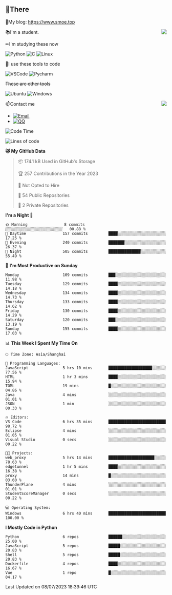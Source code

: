 
## 👏There

📰My blog: https://www.smoe.top

<img align="right" src="https://github-readme-stats.vercel.app/api/top-langs/?username=AkashiCoin"/>


📚I'm a student.

✏I'm studying these now

![Python](https://img.shields.io/badge/-Python-blue?style=flat-square&logo=Python&logoColor=fff)
![C](https://img.shields.io/badge/-C-585858?style=flat-square&logo=C&logoColor=fff)
![Linux](https://img.shields.io/badge/-Linux-black?style=flat-square&logo=Linux&logoColor=fff)

🔨I use these tools to code

![VSCode](https://img.shields.io/badge/-VSCode-blue?style=flat-square&logo=visualstudiocode&logoColor=fff)
![Pycharm](https://img.shields.io/badge/-Pycharm-green?style=flat-square&logo=pycharm&logoColor=fff)

 ~~These are other tools~~

![Ubuntu](https://img.shields.io/badge/-Ubuntu-orange?style=flat-square&logo=Ubuntu&logoColor=fff)
![Windows](https://img.shields.io/badge/-Windows-blue?style=flat-square&logo=Windows&logoColor=fff)

<img align="right" src="https://github-readme-stats.vercel.app/api?username=AkashiCoin" />


📫Contact me

* [![Email](https://img.shields.io/badge/Email-l1040186796@gmail.com-1?style=social&logoColor=fff)](mailto:l1040186796@gmail.com)
* [![QQ](https://img.shields.io/badge/QQ-1040186796-1?style=social&logoColor=fff)](tencent://AddContact/?fromId=45&fromSubId=1&subcmd=all&uin=1040186796&website=www.oicqzone.com)

<!--START_SECTION:waka-->
![Code Time](http://img.shields.io/badge/Code%20Time-810%20hrs%2043%20mins-blue)

![Lines of code](https://img.shields.io/badge/From%20Hello%20World%20I%27ve%20Written-243.0%20thousand%20lines%20of%20code-blue)

**🐱 My GitHub Data** 

> 📦 174.1 kB Used in GitHub's Storage 
 > 
> 🏆 257 Contributions in the Year 2023
 > 
> 🚫 Not Opted to Hire
 > 
> 📜 54 Public Repositories 
 > 
> 🔑 2 Private Repositories 
 > 
**I'm a Night 🦉** 

```text
🌞 Morning                8 commits           ░░░░░░░░░░░░░░░░░░░░░░░░░   00.88 % 
🌆 Daytime                157 commits         ████░░░░░░░░░░░░░░░░░░░░░   17.25 % 
🌃 Evening                240 commits         ███████░░░░░░░░░░░░░░░░░░   26.37 % 
🌙 Night                  505 commits         ██████████████░░░░░░░░░░░   55.49 % 
```
📅 **I'm Most Productive on Sunday** 

```text
Monday                   109 commits         ███░░░░░░░░░░░░░░░░░░░░░░   11.98 % 
Tuesday                  129 commits         ████░░░░░░░░░░░░░░░░░░░░░   14.18 % 
Wednesday                134 commits         ████░░░░░░░░░░░░░░░░░░░░░   14.73 % 
Thursday                 133 commits         ████░░░░░░░░░░░░░░░░░░░░░   14.62 % 
Friday                   130 commits         ████░░░░░░░░░░░░░░░░░░░░░   14.29 % 
Saturday                 120 commits         ███░░░░░░░░░░░░░░░░░░░░░░   13.19 % 
Sunday                   155 commits         ████░░░░░░░░░░░░░░░░░░░░░   17.03 % 
```


📊 **This Week I Spent My Time On** 

```text
🕑︎ Time Zone: Asia/Shanghai

💬 Programming Languages: 
JavaScript               5 hrs 10 mins       ███████████████████░░░░░░   77.56 % 
HTML                     1 hr 3 mins         ████░░░░░░░░░░░░░░░░░░░░░   15.94 % 
TOML                     19 mins             █░░░░░░░░░░░░░░░░░░░░░░░░   04.86 % 
Java                     4 mins              ░░░░░░░░░░░░░░░░░░░░░░░░░   01.01 % 
JSON                     1 min               ░░░░░░░░░░░░░░░░░░░░░░░░░   00.33 % 

🔥 Editors: 
VS Code                  6 hrs 35 mins       █████████████████████████   98.72 % 
Eclipse                  4 mins              ░░░░░░░░░░░░░░░░░░░░░░░░░   01.05 % 
Visual Studio            0 secs              ░░░░░░░░░░░░░░░░░░░░░░░░░   00.22 % 

🐱‍💻 Projects: 
web_proxy                5 hrs 14 mins       ████████████████████░░░░░   78.63 % 
edgetunnel               1 hr 5 mins         ████░░░░░░░░░░░░░░░░░░░░░   16.38 % 
proxy                    14 mins             █░░░░░░░░░░░░░░░░░░░░░░░░   03.60 % 
ThunderPlane             4 mins              ░░░░░░░░░░░░░░░░░░░░░░░░░   01.01 % 
StudentScoreManager      0 secs              ░░░░░░░░░░░░░░░░░░░░░░░░░   00.22 % 

💻 Operating System: 
Windows                  6 hrs 40 mins       █████████████████████████   100.00 % 
```

**I Mostly Code in Python** 

```text
Python                   6 repos             ██████░░░░░░░░░░░░░░░░░░░   25.00 % 
JavaScript               5 repos             █████░░░░░░░░░░░░░░░░░░░░   20.83 % 
Shell                    5 repos             █████░░░░░░░░░░░░░░░░░░░░   20.83 % 
Dockerfile               4 repos             ████░░░░░░░░░░░░░░░░░░░░░   16.67 % 
Vue                      1 repo              █░░░░░░░░░░░░░░░░░░░░░░░░   04.17 % 
```




 Last Updated on 08/07/2023 18:39:46 UTC
<!--END_SECTION:waka-->
